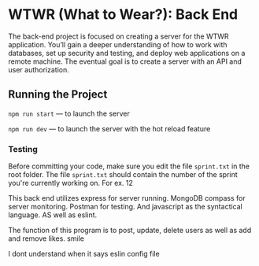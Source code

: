 # WTWR (What to Wear?): Back End
The back-end project is focused on creating a server for the WTWR application. You’ll gain a deeper understanding of how to work with databases, set up security and testing, and deploy web applications on a remote machine. The eventual goal is to create a server with an API and user authorization.
## Running the Project
`npm run start` — to launch the server 

`npm run dev` — to launch the server with the hot reload feature

### Testing
Before committing your code, make sure you edit the file `sprint.txt` in the root folder. The file `sprint.txt` should contain the number of the sprint you're currently working on. For ex. 12


This back end utilizes express for server running. MongoDB compass for server monitoring. Postman for testing. And javascript as the syntactical language. AS well as eslint.

The function of this program is to post, update, delete users as well as add and remove likes. smile

I dont understand when it says eslin config file